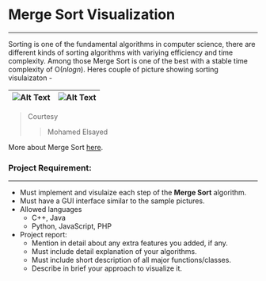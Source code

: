 # Merge Sort Visualization
- - - - 
Sorting is one of the fundamental algorithms in computer science, there are different kinds of sorting algorithms with variying efficiency and time complexity. Among those Merge Sort is one of the best with a stable time complexity of O(*nlogn*). Heres couple of picture showing sorting visulaizaton -

| ![Alt Text]("./before_sorting.png" "Before Sorting") | ![Alt Text]("./after_sorting.png" "After Sorting")
-----------------------------------------------------|-----------------------------------
> Courtesy
> > Mohamed Elsayed

More about Merge Sort [here](https://en.wikipedia.org/wiki/Merge_sort).

### Project Requirement:
- - - -
* Must implement and visulaize each step of the **Merge Sort** algorithm.
* Must have a GUI interface similar to the sample pictures.
* Allowed languages
    * C++, Java
    * Python, JavaScript, PHP
* Project report:
    * Mention in detail about any extra features you added, if any.
    * Must include detail explanation of your algorithms.
    * Must include short description of all major functions/classes.
    * Describe in brief your approach to visualize it.